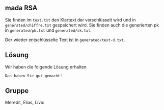## mada RSA

Sie finden im `text.txt` den Klartext der verschlüsselt wird
und in `generated/chiffre.txt` gespeichert wird.
Sie finden auch die generierten pk in `generated/pk.txt` und `generated/sk.txt`.

Der wieder entschlüsselte Text ist in `generated/text-d.txt`.

## Lösung

Wir haben die folgende Lösung erhalten

```
Das haben Sie gut gemacht!
```

## Gruppe

Meredit, Elias, Livio